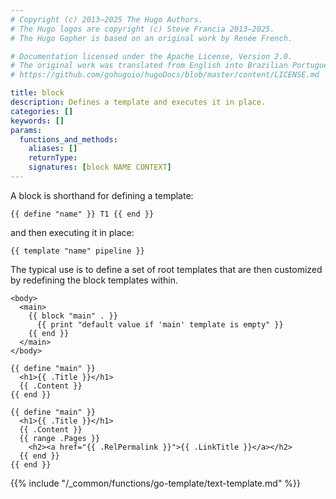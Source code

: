 ```yaml
---
# Copyright (c) 2013–2025 The Hugo Authors.
# The Hugo logos are copyright (c) Steve Francia 2013–2025.
# The Hugo Gopher is based on an original work by Renée French.

# Documentation licensed under the Apache License, Version 2.0.
# The original work was translated from English into Brazilian Portuguese.
# https://github.com/gohugoio/hugoDocs/blob/master/content/LICENSE.md

title: block
description: Defines a template and executes it in place.
categories: []
keywords: []
params:
  functions_and_methods:
    aliases: []
    returnType:
    signatures: [block NAME CONTEXT]
---
```


A block is shorthand for defining a template:

```go-html-template
{{ define "name" }} T1 {{ end }}
```

and then executing it in place:

```go-html-template
{{ template "name" pipeline }}
```
The typical use is to define a set of root templates that are then customized by redefining the block templates within.

```go-html-template {file="layouts/_default/baseof.html"}
<body>
  <main>
    {{ block "main" . }}
      {{ print "default value if 'main' template is empty" }}
    {{ end }}
  </main>
</body>
```

```go-html-template {file="layouts/_default/single.html"}
{{ define "main" }}
  <h1>{{ .Title }}</h1>
  {{ .Content }}
{{ end }}
```

```go-html-template {file="layouts/_default/list.html"}
{{ define "main" }}
  <h1>{{ .Title }}</h1>
  {{ .Content }}
  {{ range .Pages }}
    <h2><a href="{{ .RelPermalink }}">{{ .LinkTitle }}</a></h2>
  {{ end }}
{{ end }}
```

{{% include "/_common/functions/go-template/text-template.md" %}}
